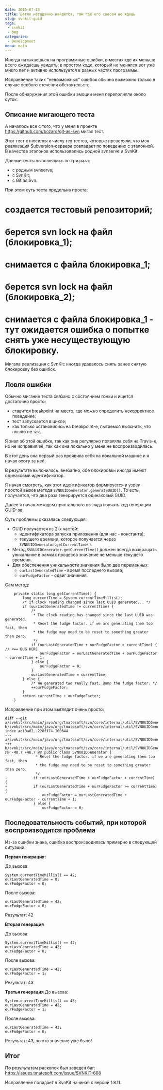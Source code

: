 ```yaml
---
date: 2015-07-18
title: Багло негаданно найдется, там где его совсем не ждешь
slug: svnkit-guid
tags:
 - svnkit
 - bug
categories:
 - Development
menu: main
---
```


Иногда натыкаешься на программные ошибки, в местах где их меньше всего ожидаешь увидеть: в простом коде, который не менялся вот уже много лет и активно используется в разных частях программы.

Исправление таких "невозможных" ошибок обычно возможно только в случае особого стечения обстоятельств.

После обнаружения этой ошибки эмоции меня переполняли около суток.
<!--more-->

## Описание мигающего теста
А началось все с того, что у меня в проекте https://github.com/bozaro/git-as-svn мигал тест.

Этот тест относился к числу тех тестов, которые проверяли, что моя реализация Subversion-сервера совпадает по поведению с эталонной. В качестве эталонов использовались родной svnserve и SvnKit.

Данные тесты выполнялись по три раза:

 * с родным svnserve;
 * с SvnKit;
 * с Git as Svn.

При этом суть теста предельна проста:

 # создается тестовый репозиторий;
 # берется svn lock на файл (блокировка_1);
 # снимается с файла блокировка_1;
 # берется svn lock на файл (блокировка_2);
 # снимается с файла блокировка_1 - тут ожидается ошибка о попытке снять уже несуществующую блокировку.

Мигала реализация с SvnKit: иногда удавалось снять ранее снятую блокировку без ошибок.

## Ловля ошибки
Обычно мигание теста связано с состоянием гонки и ищется достаточно просто:

 * ставится breakpoint на место, где можно определить некорректное поведение;
 * тест запускается в цикле;
 * как только остановились на breakpoint-е, пытаемся выяснить, что пошло не так.

Я знал об этой ошибке, так как она регулярно появляла себя на Travis-е, но не исправил её, так как она локально у меня не воспроизводилась.

В этот день она первый раз проявила себя на локальной машине и я начал охоту за ней.

В результате выяснилось: внезапно, обе блокировки иногда имеют одинаковый идентификатор.

Я начал смотреть, как этот идентификатор формируется и узрел простой вызов метода ```SVNUUIDGenerator.generateUUID()```. То есть, получается, что два раза генерируется одинаковый GUID.

Далее я начал методом пристального взгляда изучать код генерации GUID-ов.

Суть проблемы оказалась следующая:

 * GUID получается из 2-х частей:
   * идентификатора запуска приложения (для нас - константа);
   * текущего времени, которое получается через ```SVNUUIDGenerator.getCurrentTime()```.
 * Метод ```SVNUUIDGenerator.getCurrentTime()``` должен всегда возвращать уникальное в рамках процесса значение не меньше текущего времени.
 * Для обеспечения уникальности значения было две переменных: 
   * ```ourLastGeneratedTime``` - время последнего вызова;
   * ```ourFudgeFactor``` - сдвиг значения.

Сам метод:
```
    private static long getCurrentTime() {
        long currentTime = System.currentTimeMillis();
        /* if clock reading changed since last UUID generated... */
        if (ourLastGeneratedTime != currentTime) {
            /*
             * The clock reading has changed since the last UUID was generated.
             * Reset the fudge factor. if we are generating them too fast, then
             * the fudge may need to be reset to something greater than zero.
             */
            if (ourLastGeneratedTime + ourFudgeFactor > currentTime) { // <== BUG HERE
                ourFudgeFactor = ourLastGeneratedTime + ourFudgeFactor - currentTime + 1;
            } else {
                ourFudgeFactor = 0;
            }
            ourLastGeneratedTime = currentTime;
        } else {
            /* We generated two really fast. Bump the fudge factor. */
            ++ourFudgeFactor;
        }
        return currentTime + ourFudgeFactor;
    }
```

Исправление при этом выглядит очень просто:
```
diff --git a/svnkit/src/main/java/org/tmatesoft/svn/core/internal/util/SVNUUIDGenerator.java b/svnkit/src/main/java/org/tmatesoft/svn/core/internal/util/SVNUUIDGenerator.java
index ac13a02..228ff74 100644
--- a/svnkit/src/main/java/org/tmatesoft/svn/core/internal/util/SVNUUIDGenerator.java
+++ b/svnkit/src/main/java/org/tmatesoft/svn/core/internal/util/SVNUUIDGenerator.java
@@ -48,7 +48,7 @@ public class SVNUUIDGenerator {
              * Reset the fudge factor. if we are generating them too fast, then
              * the fudge may need to be reset to something greater than zero.
              */
-            if (ourLastGeneratedTime + ourFudgeFactor > currentTime) {
+            if (ourLastGeneratedTime + ourFudgeFactor >= currentTime) {
                 ourFudgeFactor = ourLastGeneratedTime + ourFudgeFactor - currentTime + 1;
             } else {
                 ourFudgeFactor = 0;
```

## Последовательность событий, при которой воспроизводится проблема

Из-за ошибки знака, ошибка воспроизводилась примерно в следующей ситуации:
 
**Первая генерация:**

До вызова:
```
System.currentTimeMillis() == 42;
ourLastGeneratedTime = 0;
ourFudgeFactor = 0;
```
После вызова:
```
ourLastGeneratedTime = 42;
ourFudgeFactor = 0;
```
Результат: 42

**Вторая генерация**

До вызова:
```
System.currentTimeMillis() == 42;
ourLastGeneratedTime = 42;
ourFudgeFactor = 0;
```
После вызова:
```
ourLastGeneratedTime = 42;
ourFudgeFactor = 1;
```
Результат: 43

**Третья генерация**
До вызова:
```
System.currentTimeMillis() == 43;
ourLastGeneratedTime = 42;
ourFudgeFactor = 1;
```
После вызова:
```
ourLastGeneratedTime = 43;
ourFudgeFactor = 0;
```
Результат: 43, но это значение уже было!

## Итог

По результатам раскопок был заведен баг: https://issues.tmatesoft.com/issue/SVNKIT-608

Исправление попадает в SvnKit начиная с версии 1.8.11.